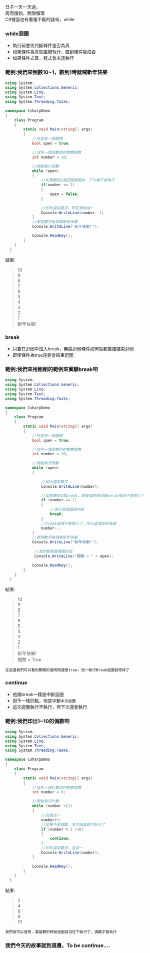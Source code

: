 日子一天一天過，\
周而復始，無限循環\
C#裡面也有重複不斷的語句，while

### while迴圈
* 執行前會先判斷條件是否為真
* 如果條件為真就繼續執行，直到條件變成否
* 如果條件式真，程式會永遠執行

### 範例:我們來倒數10~1，數到1時就喊新年快樂
```csharp
using System;
using System.Collections.Generic;
using System.Linq;
using System.Text;
using System.Threading.Tasks;

namespace CsharpDemo
{
    class Program
    {
        static void Main(string[] args)
        {
            //先宣告一個開關
            bool open = true;

            //宣告一個倒數用的整數變數
            int number = 10;

            //開始執行倒數
            while (open)
            {
                //如果數到1就把開關關掉，下次就不會執行
                if(number == 1)
                {
                    open = false;
                }

                //印出當前數字，印完後就減一
                Console.WriteLine(number--);
            }
            //都倒數完後就喊新年快樂
            Console.WriteLine("新年快樂!");

            Console.ReadKey();
        }
    }
  }
  ```
  
  結果:
  >10\
9\
8\
7\
6\
5\
4\
3\
2\
1\
新年快樂!

### break
* 只要在迴圈中加入break，無論迴圈條件如何就都直接結束迴圈
* 即使條件為true還是會結束迴圈
### 範例:我們來用剛剛的範例來實驗break吧
```csharp
using System;
using System.Collections.Generic;
using System.Linq;
using System.Text;
using System.Threading.Tasks;

namespace CsharpDemo
{
    class Program
    {
        static void Main(string[] args)
        {
            //先宣告一個開關
            bool open = true;

            //宣告一個倒數用的整數變數
            int number = 10;

            //開始執行倒數
            while (open)
            {
               
                //印出當前數字
                Console.WriteLine(number);

                //如果數到1就break，放後面的原因是berak後就不會執行了
                if (number == 1)
                {
                    //執行到這邊就中斷
                    break;
                }
                //break後就不會執行了，所以遞減放到後面
                number--;
            }
            //都倒數完後就喊新年快樂
            Console.WriteLine("新年快樂!");
            
             //我們寫看看開關的值
             Console.WriteLine("開關 = " + open);

            Console.ReadKey();
        }
    }
  }
  ```
  
  結果:
  >10\
9\
8\
7\
6\
5\
4\
3\
2\
1\
新年快樂!\
開關 = True

`在這邊我們可以看到開關的值明明還是true，但一執行Break迴圈就停掉了`

### continue
* 他跟break一樣是中斷迴圈
* 但不一樣的點，他是中斷`本次迴圈`
* 這次迴圈執行不執行，但下次還會執行

### 範例:我們印出1~10的偶數吧
```csharp
using System;
using System.Collections.Generic;
using System.Linq;
using System.Text;
using System.Threading.Tasks;

namespace CsharpDemo
{
    class Program
    {
        static void Main(string[] args)
        {
            //宣告一個計數用的整數變數
            int number = 0;

            //開始執行計數
            while (number <11)
            {
                //先做加一
                number++;
                //如果不是偶數，本次後面就不執行了
                if (number % 2 !=0)
                {
                    continue;
                }
                //印出當前數字，並加一
                Console.WriteLine(number);
            }

            Console.ReadKey();
        }
    }
  }
  ```
  
  結果:
  >2\
4\
6\
8\
10

`我們就可以發現，當基數的時候迴圈就沒往下執行了，偶數才會執行`

### 我們今天的故事就到這邊，To be continue....